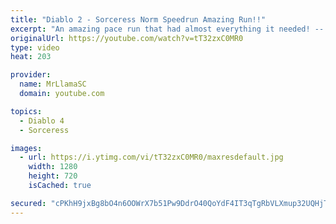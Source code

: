 ```yaml
---
title: "Diablo 2 - Sorceress Norm Speedrun Amazing Run!!"
excerpt: "An amazing pace run that had almost everything it needed! -- Watch Live! http://www.twitch.tv/mrllamasc Ways to support the channel! - Patreon: ..."
originalUrl: https://youtube.com/watch?v=tT32zxC0MR0
type: video
heat: 203

provider:
  name: MrLlamaSC
  domain: youtube.com

topics:
  - Diablo 4
  - Sorceress

images:
  - url: https://i.ytimg.com/vi/tT32zxC0MR0/maxresdefault.jpg
    width: 1280
    height: 720
    isCached: true

secured: "cPKhH9jxBg8bO4n6OOWrX7b51Pw9DdrO40QoYdF4IT3qTgRbVLXmup32UQHjT7GblMMgOQFO9qshpNE/D/e/+k3HtHfIOyYti/6mdhNlqgY+EhRHJNqwqJsslIjgOgx9nkP1Qa/7QrN229DuefgJz/V8CSGSHSpLLMTnur2beQOYpOhQT62wiaU0VvqH4d0f0aGzo7EqBpSNR7mRzuASdvCQIHkUYZpesLPejAqwV5XC+j2iwpS3cyvxUBj8yzAFMUmysUVl27op6MvWCSfGhemvpJulAdsC9zkaqySE8J/WaSxY7BEr7kLeq6glMxFl+aiz6In/yUgnO8bp69IxBBwEnxN7FLgM+zSG6m1Rpr9DMzsvdjWf2fjgkLbgzMOwmLmh9omhwkR9vLIRpOgPbg==;8RDDog54MZw8eKeWspFaMA=="
---
```


